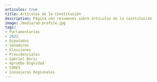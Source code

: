 ```yaml
---
articulos: true
title: Artículos de la Constitución
description: Página con resumenes sobre artículos de la constitución
image: /media/ad-profile.jpg
tags:
- Parlamentarias
- 2021
- Diputados
- Senadores
- Elecciones
- Presidenciales
- Gabriel Boric
- Apruebo Dignidad
- CORES
- Consejeros Regionales
---
```

